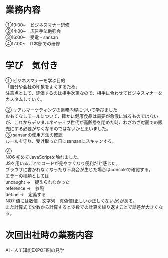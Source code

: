 # 業務内容
①10:00~　ビジネスマナー研修  
②14:00~　広告手法勉強会  
③16:00~　受電・sansan  
④17:00~　IT本部での研修

# 学び　気付き
①
ビジネスマナーを学ぶ目的  
「自分や会社の印象をよくするため」  
注意点として、評価するのは相手次第なので、相手に合わせてビジネスマナーをカスタムしていく。  

②
リアルマーケティングの業務内容について学びました  
おもてなしモールについて、確かに健康食品は需要が急激に減るものではないが、これからデジタルネイティブ世代が高齢層を閉めた時、わざわざ対面での販売にする必要がなくなるのではないかと思いました。  
③
sansanの使用方法の確認  
ルールを守り、受け取った日にsansanにスキャンする。

④  
NO6
初めてJavaScriptを触れました。  
JSを用いることでコードが見やすくなり便利だと感じた。  
ブラウザに書かれなくなったり不具合が生じた場合はconsoleで確認する。  
エラーの種類としては  
uncaught →　捉えられなかった  
reference →　参照  
define →　定義する  
NO7
値には数値　文字列　真偽値(正しいか正しくないか)がある。  
また計算式で少数から計算すると少数での計算を繰り返すことで誤差が大きくなる。



# 次回出社時の業務内容
AI・人工知能EXPO[春]の見学
